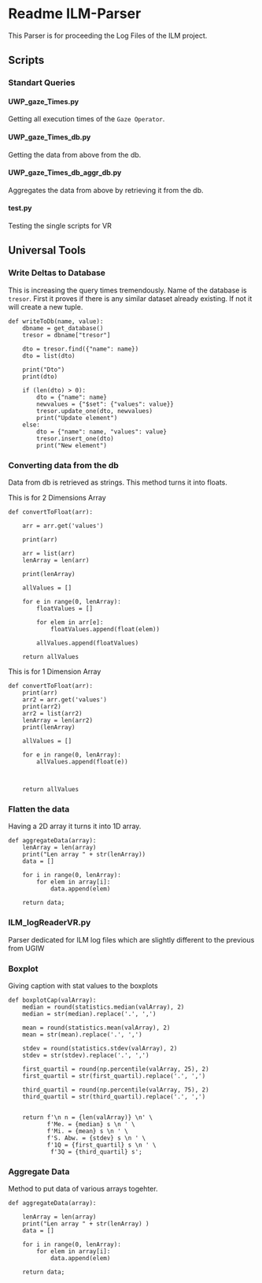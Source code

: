 # Readme ILM-Parser

This Parser is for proceeding the Log Files of the ILM project.

## Scripts

### Standart Queries

#### UWP_gaze_Times.py
Getting all execution times of the `Gaze Operator`.

#### UWP_gaze_Times_db.py

Getting the data from above from the db.

#### UWP_gaze_Times_db_aggr_db.py
Aggregates the data from above by retrieving it from the db.

####  test.py
Testing the single scripts for VR



## Universal Tools

### Write Deltas to Database 
This is increasing the query times tremendously.
Name of the database is `tresor`. 
First it proves if there is any similar dataset already existing. If not it will create a new tuple.

```
def writeToDb(name, value):
    dbname = get_database()
    tresor = dbname["tresor"]

    dto = tresor.find({"name": name})
    dto = list(dto)

    print("Dto")
    print(dto)

    if (len(dto) > 0):
        dto = {"name": name}
        newvalues = {"$set": {"values": value}}
        tresor.update_one(dto, newvalues)
        print("Update element")
    else:
        dto = {"name": name, "values": value}
        tresor.insert_one(dto)
        print("New element")

```

### Converting data from the db
Data from db is retrieved as strings. This method turns it into floats.


This is for 2 Dimensions Array
```
def convertToFloat(arr):

    arr = arr.get('values')

    print(arr)

    arr = list(arr)
    lenArray = len(arr)

    print(lenArray)

    allValues = []

    for e in range(0, lenArray):
        floatValues = []

        for elem in arr[e]:
            floatValues.append(float(elem))

        allValues.append(floatValues)

    return allValues
```


This is for 1 Dimension Array
```
def convertToFloat(arr):
    print(arr)
    arr2 = arr.get('values')
    print(arr2)
    arr2 = list(arr2)
    lenArray = len(arr2)
    print(lenArray)

    allValues = []

    for e in range(0, lenArray):
        allValues.append(float(e))



    return allValues
```


### Flatten the data 
Having a 2D array it turns it into 1D array.
```
def aggregateData(array):
    lenArray = len(array)
    print("Len array " + str(lenArray))
    data = []

    for i in range(0, lenArray):
        for elem in array[i]:
            data.append(elem)

    return data;
 ```

### ILM_logReaderVR.py
Parser dedicated for ILM log files which are slightly different to the previous from UGIW



### Boxplot
Giving caption with stat values to the boxplots
```
def boxplotCap(valArray):
    median = round(statistics.median(valArray), 2)
    median = str(median).replace('.', ',')

    mean = round(statistics.mean(valArray), 2)
    mean = str(mean).replace('.', ',')

    stdev = round(statistics.stdev(valArray), 2)
    stdev = str(stdev).replace('.', ',')

    first_quartil = round(np.percentile(valArray, 25), 2)
    first_quartil = str(first_quartil).replace('.', ',')

    third_quartil = round(np.percentile(valArray, 75), 2)
    third_quartil = str(third_quartil).replace('.', ',')


    return f'\n n = {len(valArray)} \n' \
           f'Me. = {median} s \n ' \
           f'Mi. = {mean} s \n ' \
           f'S. Abw. = {stdev} s \n ' \
           f'1Q = {first_quartil} s \n ' \
            f'3Q = {third_quartil} s';
```

### Aggregate Data
Method to put data of various arrays togehter.
```
def aggregateData(array):

    lenArray = len(array)
    print("Len array " + str(lenArray) )
    data = []

    for i in range(0, lenArray):
        for elem in array[i]:
            data.append(elem)

    return data;
```